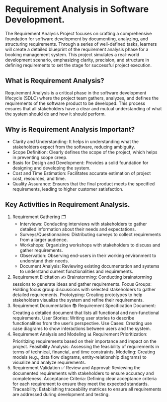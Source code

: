 # Requirement Analysis in Software Development.  
The Requirement Analysis Project focuses on crafting a comprehensive foundation for software development by documenting, analyzing, and structuring requirements. Through a series of well-defined tasks, learners will create a detailed blueprint of the requirement analysis phase for a booking management system. This project simulates a real-world development scenario, emphasizing clarity, precision, and structure in defining requirements to set the stage for successful project execution.  

## What is Requirement Analysis?  
Requirement Analysis is a critical phase in the software development lifecycle (SDLC) where the project team gathers, analyzes, and defines the requirements of the software product to be developed. This process ensures that all stakeholders have a clear and mutual understanding of what the system should do and how it should perform.  

## Why is Requirement Analysis Important?  
* Clarity and Understanding: It helps in understanding what the stakeholders expect from the software, reducing ambiguity.
* Scope Definition: Clearly defines the scope of the project, which helps in preventing scope creep.
* Basis for Design and Development: Provides a solid foundation for designing and developing the system.
* Cost and Time Estimation: Facilitates accurate estimation of project cost, resources, and time.
* Quality Assurance: Ensures that the final product meets the specified requirements, leading to higher customer satisfaction.

## Key Activities in Requirement Analysis.  
1. Requirement Gathering 🗂️
    * Interviews: Conducting interviews with stakeholders to gather detailed information about their needs and expectations.
    * Surveys/Questionnaires: Distributing surveys to collect requirements from a larger audience.
    * Workshops: Organizing workshops with stakeholders to discuss and gather requirements.
    * Observation: Observing end-users in their working environment to understand their needs.
    * Document Analysis: Reviewing existing documentation and systems to understand current functionalities and requirements.
2. Requirement Elicitation ✍️
Brainstorming: Conducting brainstorming sessions to generate ideas and gather requirements.
Focus Groups: Holding focus group discussions with selected stakeholders to gather detailed requirements.
Prototyping: Creating prototypes to help stakeholders visualize the system and refine their requirements.
3. Requirement Documentation 📚
Requirement Specification Document: Creating a detailed document that lists all functional and non-functional requirements.
User Stories: Writing user stories to describe functionalities from the user’s perspective.
Use Cases: Creating use case diagrams to show interactions between users and the system.
4. Requirement Analysis and Modeling 📊
Requirement Prioritization: Prioritizing requirements based on their importance and impact on the project.
Feasibility Analysis: Assessing the feasibility of requirements in terms of technical, financial, and time constraints.
Modeling: Creating models (e.g., data flow diagrams, entity-relationship diagrams) to visualize and analyze requirements.
5. Requirement Validation ✅
Review and Approval: Reviewing the documented requirements with stakeholders to ensure accuracy and completeness.
Acceptance Criteria: Defining clear acceptance criteria for each requirement to ensure they meet the expected standards.
Traceability: Establishing traceability matrices to ensure all requirements are addressed during development and testing.

